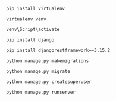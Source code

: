 ```
pip install virtualenv
```

```
virtualenv venv
```
```
venv\Script\activate
```
```
pip install django
```
```
pip install djangorestframework==3.15.2
```
```
python manage.py makemigrations
```
```
python manage.py migrate
```
```
python manage.py createsuperuser
```
```
python manage.py runserver
```


